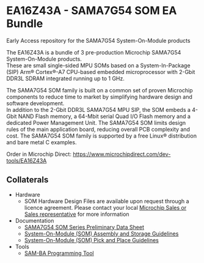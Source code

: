 # EA16Z43A - SAMA7G54 SOM EA Bundle
Early Access repository for the SAMA7G54 System-On-Module products

The EA16Z43A is a bundle of 3 pre-production Microchip SAMA7G54 System-On-Module products.  
These are small single-sided MPU SOMs based on a System-In-Package (SIP) Arm® Cortex®-A7 CPU-based embedded microprocessor with 2-Gbit DDR3L SDRAM integrated running up to 1 GHz.

The SAMA7G54 SOM family is built on a common set of proven Microchip components to reduce time to market by simplifying hardware design and software development.  
In addition to the 2-Gbit DDR3L SAMA7G54 MPU SIP, the SOM embeds a 4-Gbit NAND Flash memory, a 64-Mbit serial Quad I/O Flash memory and a dedicated Power Management Unit.
The SAMA7G54 SOM limits design rules of the main application board, reducing overall PCB complexity and cost. 
The SAMA7G54 SOM family is supported by a free Linux® distribution and bare metal C examples. 

Order in Microchip Direct: https://www.microchipdirect.com/dev-tools/EA16Z43A 

## Collaterals
* Hardware
  * SOM Hardware Design Files are available upon request through a licence agreement. Please contact your local [Microchip Sales or Sales representative](https://www.microchip.com/en-us/about/global-sales-and-distribution) for more information
* Documentation
  * [SAMA7G54 SOM Series Preliminary Data Sheet](Documentation/)
  * [System-On-Module (SOM) Assembly and Storage Guidelines](https://ww1.microchip.com/downloads/aemDocuments/documents/MPU32/ApplicationNotes/ApplicationNotes/System-On-Module-SOM-Assembly-and-Storage-Guidelines-DS00005249.pdf)
  * [System-On-Module (SOM) Pick and Place Guidelines](https://ww1.microchip.com/downloads/aemDocuments/documents/MPU32/ApplicationNotes/ApplicationNotes/System-On-Module-%28SOM%29-Pick-and-Place-Guidelines-ds00004878.pdf)
* Tools
  * [SAM-BA Programming Tool](https://github.com/atmelcorp/sam-ba/releases/tag/v3.8.1)
